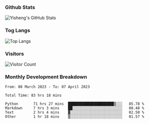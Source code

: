 ### Github Stats
![Yisheng's GitHub Stats](https://github-readme-stats-9qabuvhk1-gongyisheng.vercel.app/api?username=gongyisheng&count_private=true&show_icons=true)
### Tog Langs
![Top Langs](https://github-readme-stats-9qabuvhk1-gongyisheng.vercel.app/api/top-langs/?username=gongyisheng&layout=compact)
### Visitors
![Visitor Count](https://profile-counter.glitch.me/gongyisheng/count.svg)
### Monthly Development Breakdown
<!--START_SECTION:waka-->

```text
From: 08 March 2023 - To: 07 April 2023

Total Time: 83 hrs 18 mins

Python       71 hrs 27 mins  █████████████████████▒░░░   85.78 %
Markdown     7 hrs 3 mins    ██░░░░░░░░░░░░░░░░░░░░░░░   08.48 %
Text         2 hrs 4 mins    ▓░░░░░░░░░░░░░░░░░░░░░░░░   02.50 %
Other        1 hr 18 mins    ▒░░░░░░░░░░░░░░░░░░░░░░░░   01.57 %
```

<!--END_SECTION:waka-->
